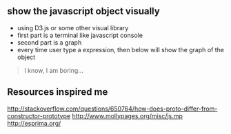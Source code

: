 ## show the javascript object visually
* using D3.js or some other visual library
* first part is a terminal like javascript console
* second part is a graph
* every time user type a expression, then below will show the graph of the object

> I know, I am boring...

## Resources inspired me
http://stackoverflow.com/questions/650764/how-does-proto-differ-from-constructor-prototype
http://www.mollypages.org/misc/js.mp
http://esprima.org/
